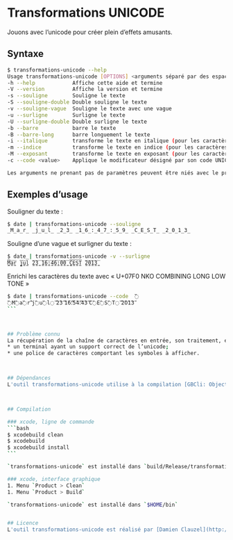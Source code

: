 Transformations UNICODE
=======================

Jouons avec l’unicode pour créer plein d’effets amusants.



## Syntaxe
```bash
$ transformations-unicode --help
Usage transformations-unicode [OPTIONS] <arguments séparé par des espaces>
-h --help            Affiche cette aide et termine 
-V --version         Affiche la version et termine 
-s --souligne        Souligne le texte 
-S --souligne-double Double souligne le texte 
-v --souligne-vague  Souligne le texte avec une vague 
-u --surligne        Surligne le texte 
-U --surligne-double Double surligne le texte 
-b --barre           barre le texte 
-B --barre-long      barre longuement le texte 
-i --italique        transforme le texte en italique (pour les caractères possibles) 
-m --indice          transforme le texte en indice (pour les caractères possibles) 
-M --exposant        transforme le texte en exposant (pour les caractères possibles) 
-c --code <value>    Applique le modificateur désigné par son code UNICODE 

Les arguments ne prenant pas de paramètres peuvent être niés avec le préfix --no-<name> ou --<name>=0
```



## Exemples d’usage

Souligner du texte :
```bash
$ date | transformations-unicode --souligne
̲M̲a̲r̲ ̲j̲u̲l̲ ̲2̲3̲ ̲1̲6̲:̲4̲7̲:̲5̲9̲ ̲C̲E̲S̲T̲ ̲2̲0̲1̲3̲
```

Souligne d’une vague et surligner du texte :
```bash
$ date | transformations-unicode -v --surligne
̼̅M̼̅a̼̅r̼̅ ̼̅j̼̅u̼̅l̼̅ ̼̅2̼̅3̼̅ ̼̅1̼̅6̼̅:̼̅4̼̅6̼̅:̼̅0̼̅0̼̅ ̼̅C̼̅E̼̅S̼̅T̼̅ ̼̅2̼̅0̼̅1̼̅3̼̅
```

Enrichi les caractères du texte avec « U+07F0 NKO COMBINING LONG LOW TONE » 
````bash
$ date | transformations-unicode --code  ߰
߰M߰a߰r߰ ߰j߰u߰l߰ ߰2߰3߰ ߰1߰6߰:߰5߰4߰:߰4߰3߰ ߰C߰E߰S߰T߰ ߰2߰0߰1߰3߰
```



## Problème connu
La récupération de la chaîne de caractères en entrée, son traitement, et sa sortie, se font sans soucis particulier. En revanche, pour afficher le résultat vous *devez* avoir :
* un terminal ayant un support correct de l’unicode;
* une police de caractères comportant les symboles à afficher.



## Dépendances
L'outil transformations-unicode utilise à la compilation [GBCli: Objective C foundation tool command line interface library](https://github.com/tomaz/GBCli/) (licence MIT) pour faciliter le traitement des paramètres. GBCli est inclus dans le dépôt (submodule git), et n'est pas nécessaire pour l’exécution.



## Compilation

### xcode, ligne de commande
```bash
$ xcodebuild clean
$ xcodebuild
$ xcodebuild install
```

`transformations-unicode` est installé dans `build/Release/transformations-unicode`

### xcode, interface graphique
1. Menu `Product > Clean`
1. Menu `Product > Build`

`transformations-unicode` est installé dans `$HOME/bin`


## Licence
L'outil transformations-unicode est réalisé par [Damien Clauzel](http://Damien.Clauzel.eu) et est placé sous la [GPLv3](https://www.gnu.org/licenses/gpl-3.0.fr.html).
